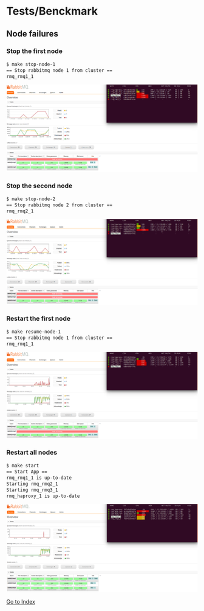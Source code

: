 # Tests/Benckmark

## Node failures

### Stop the first node

```
$ make stop-node-1
== Stop rabbitmq node 1 from cluster ==
rmq_rmq1_1
```

![Rabbit cluster](./../img/rabbitmq-node1-stop.png)

### Stop the second node

```
$ make stop-node-2 
== Stop rabbitmq node 2 from cluster ==
rmq_rmq2_1
```

![Rabbit cluster](./../img/rabbitmq-node2-stop.png)

### Restart the first node

```
$ make resume-node-1
== Stop rabbitmq node 1 from cluster ==
rmq_rmq1_1
```

![Rabbit cluster](./../img/rabbitmq-node1-restart.png)

### Restart all nodes

```
$ make start
== Start App ==
rmq_rmq1_1 is up-to-date
Starting rmq_rmq2_1
Starting rmq_rmq3_1
rmq_haproxy_1 is up-to-date
```

![Rabbit cluster](./../img/rabbitmq-all-restart.png)

[Go to Index](../README.md)
